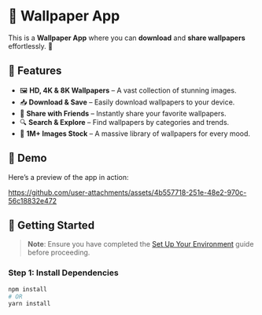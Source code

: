 # 📱 Wallpaper App  

This is a **Wallpaper App** where you can **download** and **share wallpapers** effortlessly. 🚀  

## 🌟 Features  

- 🖼️ **HD, 4K & 8K Wallpapers** – A vast collection of stunning images.  
- 📥 **Download & Save** – Easily download wallpapers to your device.  
- 🔄 **Share with Friends** – Instantly share your favorite wallpapers.  
- 🔍 **Search & Explore** – Find wallpapers by categories and trends.  
- 💾 **1M+ Images Stock** – A massive library of wallpapers for every mood.  

## 🎥 Demo  

Here’s a preview of the app in action:  

https://github.com/user-attachments/assets/4b557718-251e-48e2-970c-56c18832e472

## 🚀 Getting Started  

> **Note**: Ensure you have completed the [Set Up Your Environment](https://reactnative.dev/docs/set-up-your-environment) guide before proceeding.  

### Step 1: Install Dependencies  

```sh
npm install
# OR
yarn install
